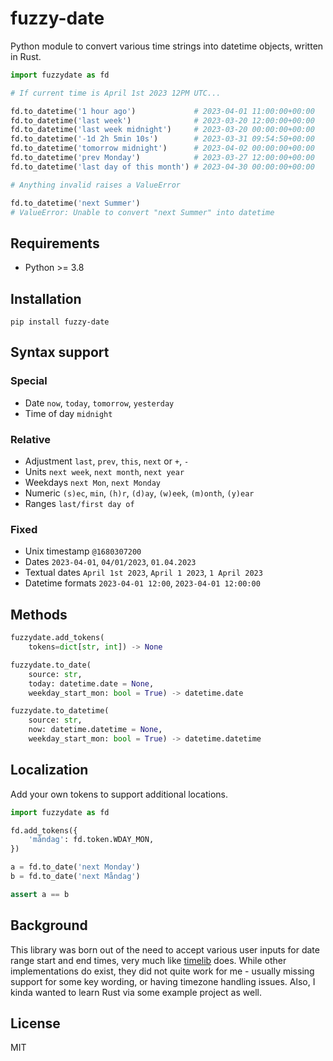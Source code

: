 # fuzzy-date

Python module to convert various time strings into datetime objects, written in Rust.

```python
import fuzzydate as fd

# If current time is April 1st 2023 12PM UTC...

fd.to_datetime('1 hour ago')             # 2023-04-01 11:00:00+00:00
fd.to_datetime('last week')              # 2023-03-20 12:00:00+00:00
fd.to_datetime('last week midnight')     # 2023-03-20 00:00:00+00:00
fd.to_datetime('-1d 2h 5min 10s')        # 2023-03-31 09:54:50+00:00
fd.to_datetime('tomorrow midnight')      # 2023-04-02 00:00:00+00:00
fd.to_datetime('prev Monday')            # 2023-03-27 12:00:00+00:00
fd.to_datetime('last day of this month') # 2023-04-30 00:00:00+00:00

# Anything invalid raises a ValueError

fd.to_datetime('next Summer')
# ValueError: Unable to convert "next Summer" into datetime
```

## Requirements

- Python >= 3.8

## Installation

```
pip install fuzzy-date 
```

## Syntax support

### Special

- Date `now`, `today`, `tomorrow`, `yesterday`
- Time of day `midnight`

### Relative

- Adjustment `last`, `prev`, `this`, `next` or `+`, `-`
- Units `next week`, `next month`, `next year`
- Weekdays `next Mon`, `next Monday`
- Numeric `(s)ec`, `min`, `(h)r`, `(d)ay`, `(w)eek`, `(m)onth`, `(y)ear`
- Ranges `last/first day of`

### Fixed

- Unix timestamp `@1680307200`
- Dates `2023-04-01`, `04/01/2023`, `01.04.2023`
- Textual dates `April 1st 2023`, `April 1 2023`, `1 April 2023`
- Datetime formats `2023-04-01 12:00`, `2023-04-01 12:00:00`

## Methods

```python
fuzzydate.add_tokens(
    tokens=dict[str, int]) -> None

fuzzydate.to_date(
    source: str,
    today: datetime.date = None,
    weekday_start_mon: bool = True) -> datetime.date

fuzzydate.to_datetime(
    source: str,
    now: datetime.datetime = None,
    weekday_start_mon: bool = True) -> datetime.datetime
```

## Localization

Add your own tokens to support additional locations.

```python
import fuzzydate as fd

fd.add_tokens({
    'måndag': fd.token.WDAY_MON,
})

a = fd.to_date('next Monday')
b = fd.to_date('next Måndag')

assert a == b
```

## Background

This library was born out of the need to accept various user inputs for date range start and end
times, very much like [timelib](https://github.com/derickr/timelib) does. While other
implementations do exist, they did not quite work for me - usually missing support for some
key wording, or having timezone handling issues. Also, I kinda wanted to learn Rust via some
example project as well.

## License

MIT

